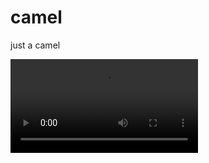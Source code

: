 # camel
just a camel


![camel](https://user-images.githubusercontent.com/78829593/113210809-848bc900-9229-11eb-9d54-b6d1e18f2a80.mp4)

